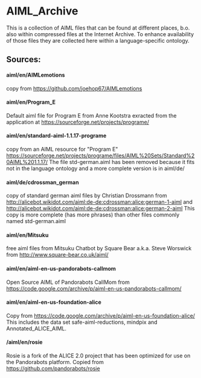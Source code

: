 # AIML_Archive

This is a collection of AIML files that can be found at different places,
b.o. also within compressed files at the Internet Archive.
To enhance availability of those files they are collected here
within a language-specific ontology.

## Sources:

#### aiml/en/AIMLemotions
copy from https://github.com/joehop67/AIMLemotions

#### aiml/en/Program_E
Default aiml file for Program E from Anne Kootstra exracted from the application at https://sourceforge.net/projects/programe/

#### aiml/en/standard-aiml-1.1.17-programe
copy from an AIML resource for "Program E" https://sourceforge.net/projects/programe/files/AIML%20Sets/Standard%20AIML%201.1.17/
The file std-german.aiml has been removed because it fits not in the language ontology and a more complete version is in aiml/de/

#### aiml/de/cdrossman_german
copy of standard german aiml files by Christian Drossmann from http://alicebot.wikidot.com/aiml:de-de:cdrossman:alice:german-1-aiml and http://alicebot.wikidot.com/aiml:de-de:cdrossman:alice:german-2-aiml
This copy is more complete (has more phrases) than other files commonly named std-german.aiml

#### aiml/en/Mitsuku
free aiml files from Mitsuku Chatbot by Square Bear a.k.a. Steve Worswick from http://www.square-bear.co.uk/aiml/

#### aiml/en/aiml-en-us-pandorabots-callmom
Open Source AIML of Pandorabots CallMom from https://code.google.com/archive/p/aiml-en-us-pandorabots-callmom/

#### aiml/en/aiml-en-us-foundation-alice
Copy from https://code.google.com/archive/p/aiml-en-us-foundation-alice/
This includes the data set safe-aiml-reductions, mindpix and Annotated_ALICE_AIML.

#### /aiml/en/rosie
Rosie is a fork of the ALICE 2.0 project that has been optimized for use on the Pandorabots platform. Copied from https://github.com/pandorabots/rosie
